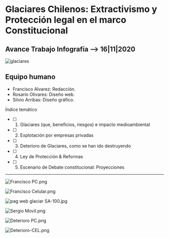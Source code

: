# Glaciares Chilenos: Extractivismo y Protección legal en el marco Constitucional
## Avance Trabajo Infografía --> 16|11|2020

![glaciares](https://www.terram.cl/wp-content/uploads/2020/07/blog-glaciar-2-1024x640.jpg)

## Equipo humano
- Francisco Alvarez: Redacción.
- Rosario Olivares: Diseño web.
- Silvio Arribas: Diseño gráfico.

Índice temático
- [ ] 1. Glaciares (que, beneficios, riesgos) e impacto medioambiental
- [ ] 2. Explotación por empresas privadas
- [ ] 3. Deterioro de Glaciares, como se han ido destruyendo 
- [ ] 4. Ley de Protección & Reformas 
- [ ] 5. Escenario de Debate constitucional: Proyecciones

---

![Francisco PC.png](https://github.com/Glaciares-en-peligro/Glaciares-Parte-3/blob/main/img/Francisco%20PC.png?raw=true)

![Francisco Celular.png](https://github.com/Glaciares-en-peligro/Glaciares-Parte-3/blob/main/img/Francisco%20Celular.png?raw=true)

![pag web glaciar SA-100.jpg](https://github.com/Glaciares-en-peligro/Glaciares-Parte-3/blob/main/img/pag%20web%20glaciar%20SA-100.jpg?raw=true)

![Sergio Movil.png](https://github.com/Glaciares-en-peligro/Glaciares-Parte-3/blob/main/img/Sergio%20Movil.png?raw=true)

![Deterioro PC.png](https://github.com/Glaciares-en-peligro/Glaciares-Parte-3/blob/main/img/Deterioro%20PC.png?raw=true)

![Deterioro-CEL.png](https://github.com/Glaciares-en-peligro/Glaciares-Parte-3/blob/main/img/Deterioro-CEL.png?raw=true)

